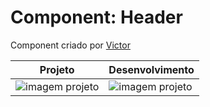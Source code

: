 # Component: Header

Component criado por [Victor]()

|  Projeto | Desenvolvimento |
|----------|-----------------|
| ![imagem projeto](https://github.com/desafiosdev/frontend/blob/main/components/navbar/src/pedido.png?raw=true) | ![imagem projeto](https://github.com/desafiosdev/frontend/blob/main/components/navbar/src/screenshot.png?raw=true) |
